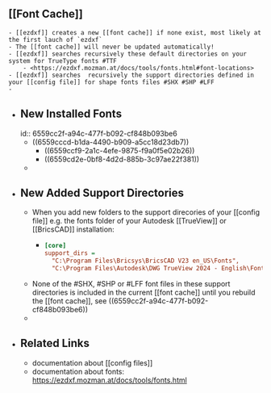 ## [[Font Cache]]
	- [[ezdxf]] creates a new [[font cache]] if none exist, most likely at the first lauch of `ezdxf`
	- The [[font cache]] will never be updated automatically!
	- [[ezdxf]] searches recursively these default directories on your system for TrueType fonts #TTF
		- <https://ezdxf.mozman.at/docs/tools/fonts.html#font-locations>
	- [[ezdxf]] searches  recursively the support directories defined in your [[config file]] for shape fonts files #SHX #SHP #LFF
	-
- ## New Installed Fonts
  id:: 6559cc2f-a94c-477f-b092-cf848b093be6
	- ((6559cccd-b1da-4490-b909-a5cc18d23db7))
		- ((6559ccf9-2a1c-4efe-9875-f9a0f5e02b26))
		- ((6559cd2e-0bf8-4d2d-885b-3c97ae22f381))
	-
- ## New Added Support Directories
	- When you add new folders to the support direcories of your [[config file]] e.g. the fonts folder of your Autodesk [[TrueView]] or [[BricsCAD]] installation:
		- ```ini
		  [core]
		  support_dirs =
		    "C:\Program Files\Bricsys\BricsCAD V23 en_US\Fonts",	
		    "C:\Program Files\Autodesk\DWG TrueView 2024 - English\Fonts",
		  
		  ```
	- None of the #SHX, #SHP or #LFF font files in these support directories is included in the current [[font cache]] until you rebuild the [[font cache]], see ((6559cc2f-a94c-477f-b092-cf848b093be6))
	-
- ## Related Links
	- documentation about [[config files]]
	- documentation about fonts: <https://ezdxf.mozman.at/docs/tools/fonts.html>